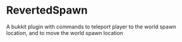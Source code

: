 RevertedSpawn
=============

A bukkit plugin with commands to teleport player to the world spawn location, and to move the world spawn location